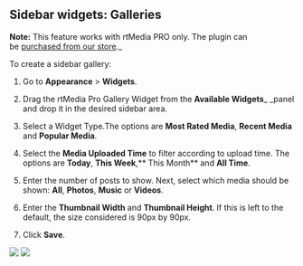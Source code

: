 ## Sidebar widgets: Galleries


**Note:** This feature works with rtMedia PRO only. The plugin can be [purchased from our store](https://rtcamp.com/products/rtmedia-pro/)._

To create a sidebar gallery:


  1. Go to **Appearance** > **Widgets**.

  2. Drag the rtMedia Pro Gallery Widget from the **Available Widgets**_ _panel and drop it in the desired sidebar area.

  3. Select a Widget Type.The options are **Most Rated Media**, **Recent Media** and **Popular Media**.

  4. Select the **Media Uploaded Time** to filter according to upload time. The options are **Today**, **This Week**,** This Month** and **All Time**.

  5. Enter the number of posts to show. Next, select which media should be shown: **All**, **Photos**, **Music** or **Videos**.

  6. Enter the **Thumbnail Width** and **Thumbnail Height**. If this is left to the default, the size considered is 90px by 90px.

  7. Click **Save**.


![](https://rtcamp.com/wp-content/uploads/2013/10/image10.png) [![](https://rtcamp.com/wp-content/uploads/2013/10/image_thumb2.png)](https://rtcamp.com/wp-content/uploads/2013/10/image13.png)
